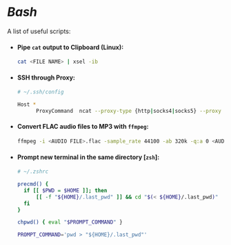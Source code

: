 [//]: # "#!/bin/sh"

# *Bash*
A list of useful scripts:  

* #### Pipe `cat` output to Clipboard (Linux):
  ```bash
  cat <FILE NAME> | xsel -ib
  ```

* #### SSH through Proxy:
  ```bash
  # ~/.ssh/config
  
  Host *
	    ProxyCommand  ncat --proxy-type {http|socks4|socks5} --proxy <PROXY IP>:<PROXY PORT> %h %p
  ```

* #### Convert FLAC audio files to MP3 with `ffmpeg`:
  ```bash
  ffmpeg -i <AUDIO FILE>.flac -sample_rate 44100 -ab 320k -q:a 0 <AUDIO FILE>.mp3
  ```
  
* #### Prompt new terminal in the same directory [`zsh`]:
  ```bash
  # ~/.zshrc
  
  precmd() {
    if [[ $PWD = $HOME ]]; then
        [[ -f "${HOME}/.last_pwd" ]] && cd "$(< ${HOME}/.last_pwd)"
    fi
  }
  
  chpwd() { eval "$PROMPT_COMMAND" }
  
  PROMPT_COMMAND='pwd > "${HOME}/.last_pwd"'
  ```
  
  
